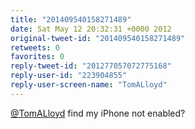 ```yaml
---
title: "201409540158271489"
date: Sat May 12 20:32:31 +0000 2012
original-tweet-id: "201409540158271489"
retweets: 0
favorites: 0
reply-tweet-id: "201277057072775168"
reply-user-id: "223904855"
reply-user-screen-name: "TomALloyd"
---
```

<a href="https://twitter.com/TomALloyd">@TomALloyd</a> find my iPhone not enabled?
